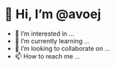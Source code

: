 # 👋 Hi, I’m @avoej
- 👀 I’m interested in ...
- 🌱 I’m currently learning ...
- 💞️ I’m looking to collaborate on ...
- 📫 How to reach me ...

<!---
avoej/avoej is a ✨ special ✨ repository because its `README.md` (this file) appears on your GitHub profile.
You can click the Preview link to take a look at your changes.
--->
